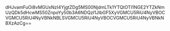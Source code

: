 dHJvamFuOi8vMGUxNzI4YjgtZDg5MS00NjdmLTk1YTQtOTI1NGE2YTZkNmUzQDk5dHcwMS50ZnpoYy50b3A6NDQzI1JlbGF5XyVGMCU5RiU4NyVBOCVGMCU5RiU4NyVBNkNBLSVGMCU5RiU4NyVBOCVGMCU5RiU4NyVBNkNBXzAzCg==